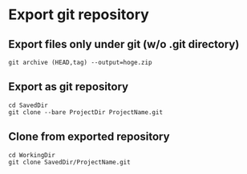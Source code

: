 # Export git repository

## Export files only under git (w/o .git directory)

```shell
git archive (HEAD,tag) --output=hoge.zip
```


## Export as git repository

```shell
cd SavedDir
git clone --bare ProjectDir ProjectName.git
```


## Clone from exported repository

```shell
cd WorkingDir
git clone SavedDir/ProjectName.git
```
